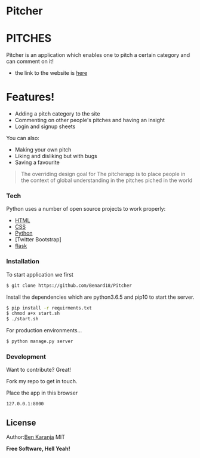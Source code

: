 # Pitcher

# PITCHES

Pitcher is an application which enables one to pitch a certain category and can comment on it!

  - the link to the website is [here](https://pitcher-app.herokuapp.com)

# Features!

  - Adding a pitch category to the site
  - Commenting on other people's pitches and having an insight
  - Login and signup sheets


You can also:
  - Making your own pitch
  - Liking and disliking but with bugs
  - Saving a favourite

> The overriding design goal for The pitcherapp
> is to place people in the context of
> global understanding in the pitches piched in the world

### Tech

Python uses a number of open source projects to work properly:

*  [HTML](https://www.w3schools.com/html/html_intro.asp)
* [CSS](https://www.w3schools.com/Css/)
* [Python](https://www.python.org/)
* [Twitter Bootstrap]
* [flask](http://flask.pocoo.org/)

### Installation
To start application we first

```sh
$ git clone https://github.com/Benard18/Pitcher

```
Install the dependencies which are python3.6.5 and pip10 to start the server.

```sh
$ pip install -r requirments.txt
$ chmod a+x start.sh
$ ./start.sh
```

For production environments...

```sh
$ python manage.py server
```




### Development

Want to contribute? Great!

Fork my repo to get in touch.

Place the app in this browser
```sh
127.0.0.1:8000
```




License
----
Author:[Ben Karanja](https://github.com/Benard18)
MIT


**Free Software, Hell Yeah!**

